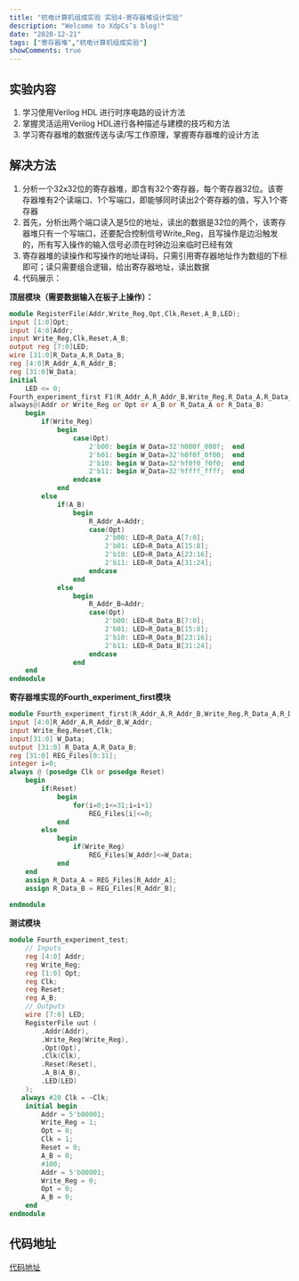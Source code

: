 ```yaml
---
title: "杭电计算机组成实验 实验4-寄存器堆设计实验"
description: "Welcome to XdpCs’s blog!"
date: "2020-12-21"
tags: ["寄存器堆","杭电计算机组成实验"]
showComments: true
---
```


## 实验内容

1. 学习使用Verilog HDL 进行时序电路的设计方法
2. 掌握灵活运用Verilog HDL进行各种描述与建模的技巧和方法
3. 学习寄存器堆的数据传送与读/写工作原理，掌握寄存器堆的设计方法

## 解决方法

1. 分析一个32x32位的寄存器堆，即含有32个寄存器，每个寄存器32位。该寄存器堆有2个读端口、1个写端口，即能够同时读出2个寄存器的值，写入1个寄存器
2. 首先，分析出两个端口读入是5位的地址，读出的数据是32位的两个，该寄存器堆只有一个写端口，还要配合控制信号Write_Reg，且写操作是边沿触发的，所有写入操作的输入信号必须在时钟边沿来临时已经有效
3. 寄存器堆的读操作和写操作的地址译码，只需引用寄存器地址作为数组的下标即可；读只需要组合逻辑，给出寄存器地址，读出数据
4. 代码展示：

**顶层模块（需要数据输入在板子上操作）：**

```verilog
module RegisterFile(Addr,Write_Reg,Opt,Clk,Reset,A_B,LED);
input [1:0]Opt;
input [4:0]Addr;
input Write_Reg,Clk,Reset,A_B;
output reg [7:0]LED;
wire [31:0]R_Data_A,R_Data_B;
reg [4:0]R_Addr_A,R_Addr_B;
reg [31:0]W_Data;
initial
	LED <= 0;
Fourth_experiment_first F1(R_Addr_A,R_Addr_B,Write_Reg,R_Data_A,R_Data_B,Reset,Clk,Addr,W_Data);
always@(Addr or Write_Reg or Opt or A_B or R_Data_A or R_Data_B)
	begin
		if(Write_Reg)
			begin
				case(Opt)
					2'b00: begin W_Data=32'h000f_000f;  end
					2'b01: begin W_Data=32'h0f0f_0f00;  end
					2'b10: begin W_Data=32'hf0f0_f0f0;  end 
					2'b11: begin W_Data=32'hffff_ffff;  end
				endcase
			end
		else
			if(A_B)
				begin
					R_Addr_A=Addr;
					case(Opt)
						2'b00: LED=R_Data_A[7:0];
						2'b01: LED=R_Data_A[15:8];
						2'b10: LED=R_Data_A[23:16];
						2'b11: LED=R_Data_A[31:24];
					endcase
				end
			else
				begin
					R_Addr_B=Addr;
					case(Opt)
						2'b00: LED=R_Data_B[7:0];
						2'b01: LED=R_Data_B[15:8];
						2'b10: LED=R_Data_B[23:16];
						2'b11: LED=R_Data_B[31:24];
					endcase
				end
	end
endmodule

```

**寄存器堆实现的Fourth_experiment_first模块**

```verilog
module Fourth_experiment_first(R_Addr_A,R_Addr_B,Write_Reg,R_Data_A,R_Data_B,Reset,Clk,W_Addr,W_Data);
input [4:0]R_Addr_A,R_Addr_B,W_Addr;
input Write_Reg,Reset,Clk;
input[31:0] W_Data;
output [31:0] R_Data_A,R_Data_B;
reg [31:0] REG_Files[0:31];
integer i=0;
always @ (posedge Clk or posedge Reset)
	begin
		if(Reset)
			begin
				for(i=0;i<=31;i=i+1)
					REG_Files[i]<=0;
			end
		else
			begin
				if(Write_Reg)
					REG_Files[W_Addr]<=W_Data;
			end
	end
	assign R_Data_A = REG_Files[R_Addr_A];
	assign R_Data_B = REG_Files[R_Addr_B];
	
endmodule
```

**测试模块**

```verilog
module Fourth_experiment_test;
	// Inputs
	reg [4:0] Addr;
	reg Write_Reg;
	reg [1:0] Opt;
	reg Clk;
	reg Reset;
	reg A_B;
	// Outputs
	wire [7:0] LED;
	RegisterFile uut (
		.Addr(Addr), 
		.Write_Reg(Write_Reg), 
		.Opt(Opt), 
		.Clk(Clk), 
		.Reset(Reset), 
		.A_B(A_B), 
		.LED(LED)
	);
   always #20 Clk = ~Clk;
	initial begin
		Addr = 5'b00001;
		Write_Reg = 1;
		Opt = 0;
		Clk = 1;
		Reset = 0;
		A_B = 0;
		#100;
      	Addr = 5'b00001;
		Write_Reg = 0;
		Opt = 0;
		A_B = 0; 
	end
endmodule
```

## 代码地址

[代码地址](https://github.com/XdpCS/HDU-Computer-Organization-And-Architecture-Experiment/tree/master/Fourth_experiment)

